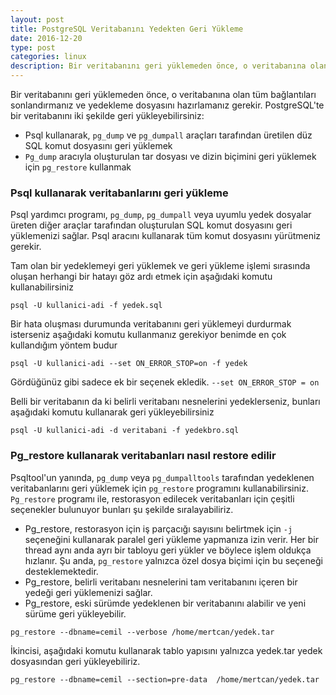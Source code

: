 ```yaml
---
layout: post
title: PostgreSQL Veritabanını Yedekten Geri Yükleme
date: 2016-12-20
type: post
categories: linux
description: Bir veritabanını geri yüklemeden önce, o veritabanına olan tüm bağlantıları sonlandırmanız ve yedekleme dosyasını hazırlamanız gerekir.
---
```


Bir veritabanını geri yüklemeden önce, o veritabanına olan tüm bağlantıları sonlandırmanız ve yedekleme dosyasını hazırlamanız gerekir. PostgreSQL'te bir veritabanını iki şekilde geri yükleyebilirsiniz:

* Psql kullanarak, `pg_dump` ve `pg_dumpall` araçları tarafından üretilen düz SQL komut dosyasını geri yüklemek
* `Pg_dump` aracıyla oluşturulan tar dosyası ve dizin biçimini geri yüklemek için `pg_restore` kullanmak

### Psql kullanarak veritabanlarını geri yükleme

Psql yardımcı programı, `pg_dump`, `pg_dumpall` veya uyumlu yedek dosyalar üreten diğer araçlar tarafından oluşturulan SQL komut dosyasını geri yüklemenizi sağlar. Psql aracını kullanarak tüm komut dosyasını yürütmeniz gerekir.

Tam olan bir yedeklemeyi geri yüklemek ve geri yükleme işlemi sırasında oluşan herhangi bir hatayı göz ardı etmek için aşağıdaki komutu kullanabilirsiniz

```
psql -U kullanici-adi -f yedek.sql
```

Bir hata oluşması durumunda veritabanını geri yüklemeyi durdurmak isterseniz aşağıdaki komutu kullanmanız gerekiyor benimde en çok kullandığım yöntem budur

```
psql -U kullanici-adi --set ON_ERROR_STOP=on -f yedek
```

Gördüğünüz gibi sadece ek bir seçenek ekledik. `--set ON_ERROR_STOP = on`

Belli bir veritabanın da ki belirli veritabanı nesnelerini yedeklerseniz, bunları aşağıdaki komutu kullanarak geri yükleyebilirsiniz

```
psql -U kullanici-adi -d veritabani -f yedekbro.sql
```

### Pg_restore kullanarak veritabanları nasıl restore edilir

Psqltool'un yanında, `pg_dump` veya `pg_dumpalltools` tarafından yedeklenen veritabanlarını geri yüklemek için `pg_restore` programını kullanabilirsiniz. `Pg_restore` programı ile, restorasyon edilecek veritabanları için çeşitli seçenekler bulunuyor bunları şu şekilde sıralayabiliriz.

* Pg_restore, restorasyon için iş parçacığı sayısını belirtmek için `-j` seçeneğini kullanarak paralel geri yükleme yapmanıza izin verir. Her bir thread aynı anda ayrı bir tabloyu geri yükler ve böylece işlem oldukça hızlanır. Şu anda, `pg_restore` yalnızca özel dosya biçimi için bu seçeneği desteklemektedir.
* Pg_restore, belirli veritabanı nesnelerini tam veritabanını içeren bir yedeği geri yüklemenizi sağlar.
* Pg_restore, eski sürümde yedeklenen bir veritabanını alabilir ve yeni sürüme geri yükleyebilir.

```
pg_restore --dbname=cemil --verbose /home/mertcan/yedek.tar
```

İkincisi, aşağıdaki komutu kullanarak tablo yapısını yalnızca yedek.tar yedek dosyasından geri yükleyebiliriz.

```
pg_restore --dbname=cemil --section=pre-data  /home/mertcan/yedek.tar
```